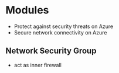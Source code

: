 # Modules
- Protect against security threats on Azure
- Secure network connectivity on Azure

## Network Security Group
- act as inner firewall
